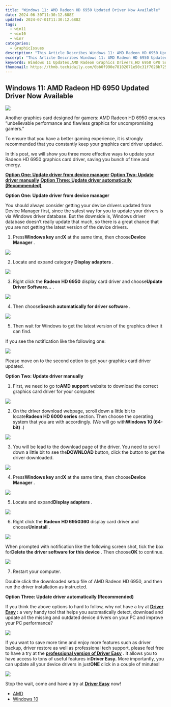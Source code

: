 ```yaml
---
title: "Windows 11: AMD Radeon HD 6950 Updated Driver Now Available"
date: 2024-06-30T11:30:12.688Z
updated: 2024-07-01T11:30:12.688Z
tags:
  - win11
  - win10
  - win7
categories:
  - GraphicIssues
description: "This Article Describes Windows 11: AMD Radeon HD 6950 Updated Driver Now Available"
excerpt: "This Article Describes Windows 11: AMD Radeon HD 6950 Updated Driver Now Available"
keywords: Windows 11 Updates,AMD Radeon Graphics Drivers,HD 6950 GPU Support in Windows 11,Latest AMD Drivers for PCs,Enhanced Gaming Performance on Windows 11,Driver Update Guide for Windows 11 Users,Improved Graphics Acceleration with Windows 11
thumbnail: https://thmb.techidaily.com/0bb0f990e78102071e50c31f7028b725d7f6b1084837b38e9693d564989750d9.jpg
---
```


## Windows 11: AMD Radeon HD 6950 Updated Driver Now Available

![](https://images.drivereasy.com/wp-content/uploads/2017/01/img_587c9381d5cd7.jpg)
  
 Another graphics card designed for gamers: AMD Radeon HD 6950 ensures “unbelievable performance and flawless graphics for uncompromising gamers.”
  
 To ensure that you have a better gaming experience, it is strongly recommended that you constantly keep your graphics card driver updated.
  
 In this post, we will show you three more effective ways to update your Radeon HD 6950 graphics card driver, saving you bunch of time and energy.  
  
[**Option One: Update driver from device manager**](#1)
[**Option Two: Update driver manually**](#2)
[**Option Three: Update driver automatically (Recommended)**](#3)
  
 **Option One: Update driver from device manager**
  
 You should always consider getting your device drivers updated from Device Manager first, since the safest way for you to update your drivers is via Windows driver database. But the downside is, Windows driver database doesn’t really update that much, so there is a great chance that you are not getting the latest version of the device drivers.
  
 1) Press**Windows key** and**X** at the same time, then choose**Device Manager** .
  
![](https://images.drivereasy.com/wp-content/uploads/2017/01/img_586b799d15ed0.png)

 2) Locate and expand category **Display adapters** .
  
![](https://images.drivereasy.com/wp-content/uploads/2016/12/img_58633888b815f.jpg)

 3) Right click the **Radeon HD 6950**  display card driver and choose**Update Driver Software…** .  
  
![](https://images.drivereasy.com/wp-content/uploads/2016/12/img_58633adf15869.jpg)
  
 4) Then choose**Search automatically for driver software** .
  
![](https://images.drivereasy.com/wp-content/uploads/2016/12/img_58633bb7037e2.jpg)
  
 5) Then wait for Windows to get the latest version of the graphics driver it can find.
  
 If you see the notification like the following one:  
  
![](https://images.drivereasy.com/wp-content/uploads/2016/12/img_58633c3acc5d9.png)
  
 Please move on to the second option to get your graphics card driver updated.
  
 **Option Two: Update driver manually**
  
 1) First, we need to go to**AMD support** website to download the correct graphics card driver for your computer.
  
![](https://images.drivereasy.com/wp-content/uploads/2017/01/img_587c97e46d334.jpg)
  
 2) On the driver download webpage, scroll down a little bit to locate**Radeon HD 6000 series** section. Then choose the operating system that you are with accordingly. (We will go with**Windows 10 (64-bit)** .)

![](https://images.drivereasy.com/wp-content/uploads/2017/01/img_587c9803865c0.png)

 3) You will be lead to the download page of the driver. You need to scroll down a little bit to see the**DOWNLOAD** button, click the button to get the driver downloaded.  
  
![](https://images.drivereasy.com/wp-content/uploads/2017/01/img_587c9870672e8.jpg)

 4) Press**Windows key** and**X** at the same time, then choose**Device Manager** .
  
![](https://images.drivereasy.com/wp-content/uploads/2016/12/img_58633847649da.png)

 5) Locate and expand**Display adapters** .
  
![](https://images.drivereasy.com/wp-content/uploads/2016/12/img_58633888b815f.jpg)
  
 6) Right click the **Radeon HD 6950360** display card driver and choose**Uninstall** .
  
![](https://images.drivereasy.com/wp-content/uploads/2016/12/img_58633ead50985.jpg)

 When prompted with notification like the following screen shot, tick the box for**Delete the driver software for this device** . Then choose**OK** to continue.
  
![](https://images.drivereasy.com/wp-content/uploads/2016/12/img_5860d243e91ce.png)

 7) Restart your computer.
  
 Double click the downloaded setup file of AMD Radeon HD 6950, and then run the driver installation as instructed.
  
 **Option Three: Update driver automatically (Recommended)**
  
 If you think the above options to hard to follow, why not have a try at **[Driver Easy](https://tools.techidaily.com/drivereasy/download/) :** a very handy tool that helps you automatically detect, download and update all the missing and outdated device drivers on your PC and improve your PC performance?
  
![](https://images.drivereasy.com/wp-content/uploads/2017/04/img_58e89e907fb3f.png)

 If you want to save more time and enjoy more features such as driver backup, driver restore as well as professional tech support, please feel free to have a try at the [**professional version of Driver Easy**](https://tools.techidaily.com/drivereasy/download/) . It allows you to have access to tons of useful features in**Driver Easy.** More importantly, you can update all your device drivers in just**ONE** click in a couple of minutes!
  
![](https://images.drivereasy.com/wp-content/uploads/2017/04/img_58e89f1fa616d.jpg)
  
 Stop the wait, come and have a try at [**Driver Easy**](https://tools.techidaily.com/drivereasy/download/) now!

* [AMD](https://tools.techidaily.com/drivereasy/download/)
* [Windows 10](https://tools.techidaily.com/drivereasy/download/)

<ins class="adsbygoogle"
     style="display:block"
     data-ad-format="autorelaxed"
     data-ad-client="ca-pub-7571918770474297"
     data-ad-slot="1223367746"></ins>



<ins class="adsbygoogle"
     style="display:block"
     data-ad-client="ca-pub-7571918770474297"
     data-ad-slot="8358498916"
     data-ad-format="auto"
     data-full-width-responsive="true"></ins>


